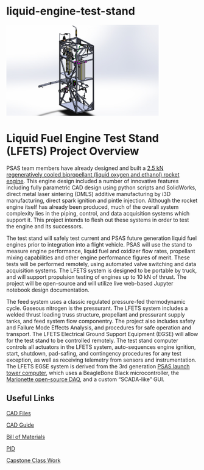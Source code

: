 # liquid-engine-test-stand

<img src="./teststand_orth.JPG" width="400" alt="Orthographic View of Test Stand">

# Liquid Fuel Engine Test Stand (LFETS) Project Overview

  PSAS team members have already designed and built a [2.5 kN regeneratively cooled bipropellant (liquid oxygen and ethanol) rocket engine](https://github.com/psas/liquid-engine-capstone-2015). This engine design included a number of innovative features including fully parametric CAD design using python scripts and SolidWorks, direct metal laser sintering (DMLS) additive manufacturing by i3D manufacturing, direct spark ignition and pintle injection. Although the rocket engine itself has already been produced, much of the overall system complexity lies in the piping, control, and data acquisition systems which support it. This project intends to flesh out these systems in order to test the engine and its successors.

  The test stand will safely test current and PSAS future generation liquid fuel engines prior to integration into a flight vehicle. PSAS will use the stand to measure engine performance, liquid fuel and oxidizer flow rates, propellant mixing capabilities and other engine performance figures of merit. These tests will be performed remotely, using automated valve switching and data acquisition systems. The LFETS system is designed to be portable by truck, and will support propulsion testing of engines up to 10 kN of thrust. The project will be open-source and will utilize live web-based Jupyter notebook design documentation.

  The feed system uses a classic regulated pressure-fed thermodynamic cycle. Gaseous nitrogen is the pressurant. The LFETS system includes a welded thrust loading truss structure, propellant and pressurant supply tanks, and feed system flow componentry. The project also includes safety and Failure Mode Effects Analysis, and procedures for safe operation and transport.
The LFETS Electrical Ground Support Equipment (EGSE) will allow for the test stand to be controlled remotely. The test stand computer controls all actuators in the LFETS system, auto-sequences engine ignition, start, shutdown, pad-safing, and contingency procedures for any test exception, as well as receiving telemetry from sensors and instrumentation. The LFETS EGSE system is derived from the 3rd generation [PSAS launch tower computer](https://github.com/psas/launch-tower), which uses a BeagleBone Black microcontroller, the [Marionette open-source DAQ](https://marionette-daq.github.io/), and a custom “SCADA-like” GUI.

## Useful Links



[CAD Files](https://github.com/psas/liquid-engine-test-stand/tree/master/cad/Test%20Stand%20CAD%20Files/current%20assembly)

[CAD Guide](https://github.com/psas/liquid-engine-test-stand/blob/master/cad/CAD%20Guide.pdf)

[Bill of Materials](https://drive.google.com/open?id=1SeBntyje6zpfy1jSxysdBP59IyhFcIg6SvVT6w5Bf4Y)

[PID](https://github.com/psas/liquid-engine-test-stand/tree/master/PID)

[Capstone Class Work](https://github.com/psas/liquid-engine-test-stand/tree/master/2018-2019%20Capstone%20documentation/Class%20papers%20and%20presentations)
